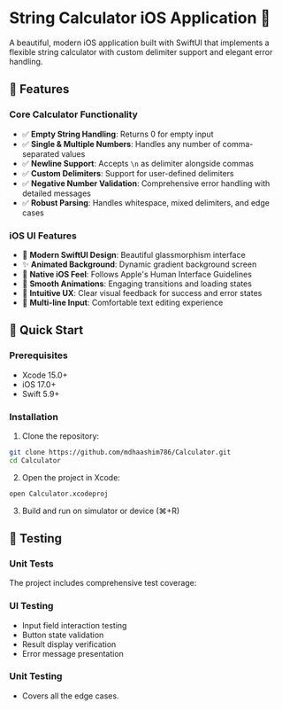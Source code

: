 # String Calculator iOS Application 📱

A beautiful, modern iOS application built with SwiftUI that implements a flexible string calculator with custom delimiter support and elegant error handling.

## 🌟 Features

### Core Calculator Functionality
- ✅ **Empty String Handling**: Returns 0 for empty input
- ✅ **Single & Multiple Numbers**: Handles any number of comma-separated values
- ✅ **Newline Support**: Accepts `\n` as delimiter alongside commas
- ✅ **Custom Delimiters**: Support for user-defined delimiters
- ✅ **Negative Number Validation**: Comprehensive error handling with detailed messages
- ✅ **Robust Parsing**: Handles whitespace, mixed delimiters, and edge cases

### iOS UI Features
- 🎨 **Modern SwiftUI Design**: Beautiful glassmorphism interface
- ✨ **Animated Background**: Dynamic gradient background screen
- 📱 **Native iOS Feel**: Follows Apple's Human Interface Guidelines
- 🔄 **Smooth Animations**: Engaging transitions and loading states
- 🎯 **Intuitive UX**: Clear visual feedback for success and error states
- 📝 **Multi-line Input**: Comfortable text editing experience

## 🚀 Quick Start

### Prerequisites
- Xcode 15.0+
- iOS 17.0+
- Swift 5.9+

### Installation
1. Clone the repository:
```bash
git clone https://github.com/mdhaashim786/Calculator.git
cd Calculator
```

2. Open the project in Xcode:
```bash
open Calculator.xcodeproj
```

3. Build and run on simulator or device (⌘+R)

## 🧪 Testing

### Unit Tests
The project includes comprehensive test coverage:

### UI Testing
- Input field interaction testing
- Button state validation
- Result display verification
- Error message presentation

### Unit Testing
- Covers all the edge cases.
